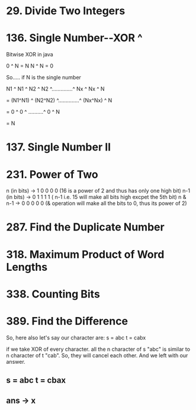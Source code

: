 # 29. Divide Two Integers

# 136. Single Number--XOR ^
Bitwise XOR in java

  0 ^ N = N
  N ^ N = 0
 
So..... if N is the single number

N1 ^ N1 ^ N2 ^ N2 ^..............^ Nx ^ Nx ^ N

= (N1^N1) ^ (N2^N2) ^..............^ (Nx^Nx) ^ N

= 0 ^ 0 ^ ..........^ 0 ^ N

= N

# 137. Single Number II


# 231. Power of Two
n (in bits) -> 1 0 0 0 0 (16 is a power of 2 and thus has only one high bit)
n-1 (in bits) -> 0 1 1 1 1 ( n-1 i.e. 15 will make all bits high excpet the 5th bit)
n & n-1 -> 0 0 0 0 0 (& operation will make all the bits to 0, thus its power of 2)

# 287. Find the Duplicate Number

# 318. Maximum Product of Word Lengths

# 338. Counting Bits

# 389. Find the Difference
So, here also let's say our character are:
s = abc
t = cabx

if we take XOR of every character. all the n character of s "abc" is similar to n character of t "cab". So, they will cancel each other. 
And we left with our answer.

s =   abc
t =   cbax
------------
ans -> x
-----------
